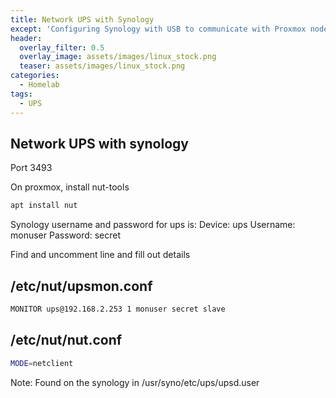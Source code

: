 ```yaml
---
title: Network UPS with Synology
except: 'Configuring Synology with USB to communicate with Proxmox nodes'
header:
  overlay_filter: 0.5
  overlay_image: assets/images/linux_stock.png
  teaser: assets/images/linux_stock.png
categories:
  - Homelab
tags:
  - UPS
---
```


## Network UPS with synology

Port 3493

On proxmox, install nut-tools

```bash
apt install nut
```

Synology username and password for ups is:
Device: ups
Username: monuser
Password: secret

Find and uncomment line and fill out details

## /etc/nut/upsmon.conf

```bash
MONITOR ups@192.168.2.253 1 monuser secret slave
```

## /etc/nut/nut.conf

```bash
MODE=netclient
```

Note: Found on the synology in /usr/syno/etc/ups/upsd.user
